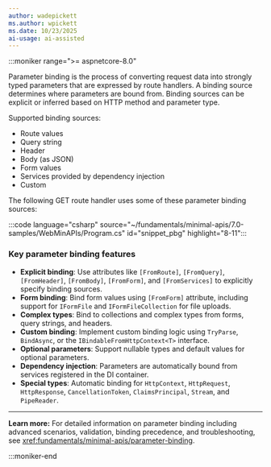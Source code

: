 ```yaml
---
author: wadepickett
ms.author: wpickett
ms.date: 10/23/2025
ai-usage: ai-assisted
---
```


:::moniker range=">= aspnetcore-8.0"

Parameter binding is the process of converting request data into strongly typed parameters that are expressed by route handlers. A binding source determines where parameters are bound from. Binding sources can be explicit or inferred based on HTTP method and parameter type.

Supported binding sources:

* Route values
* Query string
* Header
* Body (as JSON)
* Form values
* Services provided by dependency injection
* Custom

The following GET route handler uses some of these parameter binding sources:

:::code language="csharp" source="~/fundamentals/minimal-apis/7.0-samples/WebMinAPIs/Program.cs" id="snippet_pbg" highlight="8-11":::

### Key parameter binding features

* **Explicit binding**: Use attributes like `[FromRoute]`, `[FromQuery]`, `[FromHeader]`, `[FromBody]`, `[FromForm]`, and `[FromServices]` to explicitly specify binding sources.
* **Form binding**: Bind form values using `[FromForm]` attribute, including support for `IFormFile` and `IFormFileCollection` for file uploads.
* **Complex types**: Bind to collections and complex types from forms, query strings, and headers.
* **Custom binding**: Implement custom binding logic using `TryParse`, `BindAsync`, or the `IBindableFromHttpContext<T>` interface.
* **Optional parameters**: Support nullable types and default values for optional parameters.
* **Dependency injection**: Parameters are automatically bound from services registered in the DI container.
* **Special types**: Automatic binding for `HttpContext`, `HttpRequest`, `HttpResponse`, `CancellationToken`, `ClaimsPrincipal`, `Stream`, and `PipeReader`.

---

**Learn more:** For detailed information on parameter binding including advanced scenarios, validation, binding precedence, and troubleshooting, see <xref:fundamentals/minimal-apis/parameter-binding>.


:::moniker-end
